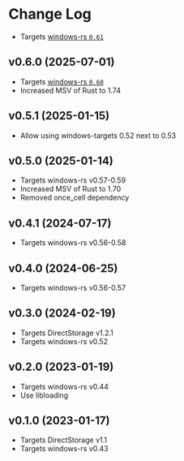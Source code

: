 # Change Log

- Targets [windows-rs `0.61`](https://github.com/microsoft/windows-rs/releases/tag/63)

## v0.6.0 (2025-07-01)

- Targets [windows-rs `0.60`](https://github.com/microsoft/windows-rs/releases/tag/0.62.0)
- Increased MSV of Rust to 1.74

## v0.5.1 (2025-01-15)

- Allow using windows-targets 0.52 next to 0.53

## v0.5.0 (2025-01-14)

- Targets windows-rs v0.57-0.59
- Increased MSV of Rust to 1.70
- Removed once_cell dependency

## v0.4.1 (2024-07-17)

- Targets windows-rs v0.56-0.58

## v0.4.0 (2024-06-25)

- Targets windows-rs v0.56-0.57

## v0.3.0 (2024-02-19)

- Targets DirectStorage v1.2.1
- Targets windows-rs v0.52

## v0.2.0 (2023-01-19)

- Targets windows-rs v0.44
- Use libloading

## v0.1.0 (2023-01-17)

- Targets DirectStorage v1.1
- Targets windows-rs v0.43

